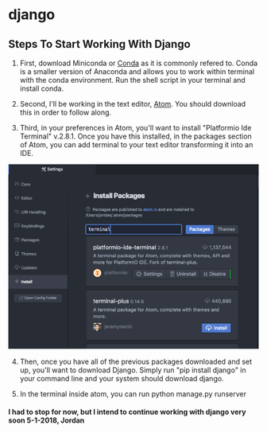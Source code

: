 # django

## Steps To Start Working With Django

1. First, download Miniconda or [Conda](https://conda.io/miniconda.html) as it is commonly refered to. Conda is a smaller version of Anaconda and allows you to work within terminal with the conda environment. Run the shell script in your terminal and install conda. 

2. Second, I'll be working in the text editor, [Atom](https://atom.io/). You should download this in order to follow along.

3. Third, in your preferences in Atom, you'll want to install "Platformio Ide Terminal" v.2.8.1. Once you have this installed, in the packages section of Atom, you can add terminal to your text editor transforming it into an IDE.

![image](https://github.com/Life-According-to-Jordan/django/blob/master/misc/atom_preferences.png)

4. Then, once you have all of the previous packages downloaded and set up, you'll want to download Django. Simply run "pip install django" in your command line and your system should download django. 

5. In the terminal inside atom, you can run python manage.py runserver




#### I had to stop for now, but I intend to continue working with django very soon 5-1-2018, Jordan
